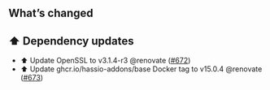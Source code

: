 ## What’s changed

## ⬆️ Dependency updates

- ⬆️ Update OpenSSL to v3.1.4-r3 @renovate ([#672](https://github.com/hassio-addons/addon-ssh/pull/672))
- ⬆️ Update ghcr.io/hassio-addons/base Docker tag to v15.0.4 @renovate ([#673](https://github.com/hassio-addons/addon-ssh/pull/673))
